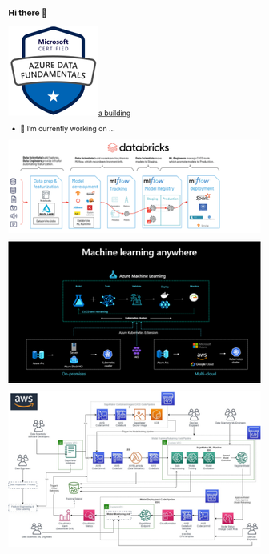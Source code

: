 ### Hi there 👋

<!--
**DOUGLASMENDES/DOUGLASMENDES** is a ✨ _special_ ✨ repository because its `README.md` (this file) appears on your GitHub profile.

Here are some ideas to get you started:


- 🌱 I’m currently learning ...
- 👯 I’m looking to collaborate on ...
- 🤔 I’m looking for help with ...
- 💬 Ask me about ...
- 📫 How to reach me: ...
- 😄 Pronouns: ...
- ⚡ Fun fact: ...
-->

![a building](https://github.com/DOUGLASMENDES/DOUGLASMENDES/raw/main/azure-data-fundamentals.png)[a building](https://github.com/DOUGLASMENDES/DOUGLASMENDES/raw/main/azure-ai-fundamentals.png)

- 🔭 I’m currently working on ...

![a building](https://github.com/DOUGLASMENDES/DOUGLASMENDES/raw/main/databricks-ml-og2.png)

![a building](https://github.com/DOUGLASMENDES/DOUGLASMENDES/raw/main/azure-ml.png)

![a building](https://github.com/DOUGLASMENDES/DOUGLASMENDES/raw/main/aws-MLOps-Architecture-1.png)
